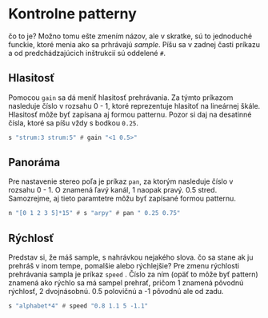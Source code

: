 # Kontrolne patterny

čo to je? Možno tomu ešte zmením názov, ale v skratke, sú to jednoduché funckie, ktoré menia ako sa prhrávajú _sample_. Píšu sa v zadnej časti príkazu a od predchádzajúcich inštrukcií sú oddelené ```#```.


## Hlasitosť

Pomocou ```gain``` sa dá meniť hlasitosť prehrávania. Za týmto príkazom nasleduje číslo v rozsahu 0 - 1, ktoré reprezentuje hlasitoť na lineárnej škále. Hlasitosť môže byť zapísana aj formou patternu. Pozor si daj na desatinné čísla, ktoré sa píšu vždy s bodkou ```0.25```.


```haskell
s "strum:3 strum:5" # gain "<1 0.5>"
```

## Panoráma

Pre nastavenie stereo poľa je príkaz ```pan```, za ktorým nasleduje číslo v rozsahu 0 - 1. O znamená ľavý kanál, 1 naopak pravý. 0.5 stred. Samozrejme, aj tieto paramtetre môžu byť zapísané formou patternu.


```haskell
n "[0 1 2 3 5]*15" # s "arpy" # pan " 0.25 0.75"
```

## Rýchlosť

Predstav si, že máš sample, s nahrávkou nejakého slova. čo sa stane ak ju prehráš v inom tempe, pomalšie alebo rýchlejšie?
Pre zmenu rýchlosti prehrávania sampla je príkaz ```speed``` . Číslo za ním (opäť to môže byť pattern) znamená ako rýchlo sa má sampel prehrať, pričom 1 znamená pôvodnú rýchlosť, 2 dvojnásobnú. 0.5 polovičnú a -1 pôvodnú ale od zadu.


```haskell
s "alphabet*4" # speed "0.8 1.1 5 -1.1"
```
